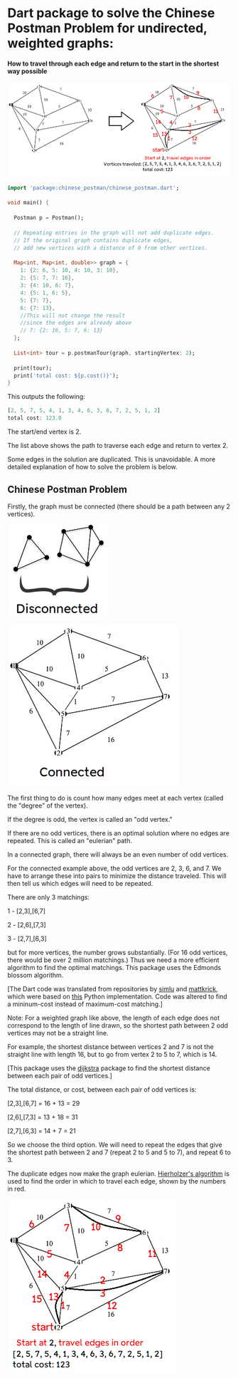 # Dart package to solve the Chinese Postman Problem for undirected, weighted graphs:

#### How to travel through each edge and return to the start in the shortest way possible

![img.png](https://raw.githubusercontent.com/MadSimple/ChinesePostman/main/img.png)

```dart
import 'package:chinese_postman/chinese_postman.dart';

void main() {
  
  Postman p = Postman();
  
  // Repeating entries in the graph will not add duplicate edges. 
  // If the original graph contains duplicate edges,
  // add new vertices with a distance of 0 from other vertices.

  Map<int, Map<int, double>> graph = {
    1: {2: 6, 5: 10, 4: 10, 3: 10},
    2: {5: 7, 7: 16},
    3: {4: 10, 6: 7},
    4: {5: 1, 6: 5},
    5: {7: 7},
    6: {7: 13},
    //This will not change the result
    //since the edges are already above
    // 7: {2: 16, 5: 7, 6: 13}
  };

  List<int> tour = p.postmanTour(graph, startingVertex: 2);

  print(tour);
  print('total cost: ${p.cost()}');
}

```

This outputs the following:

```dart
[2, 5, 7, 5, 4, 1, 3, 4, 6, 3, 6, 7, 2, 5, 1, 2]
total cost: 123.0
```

The start/end vertex is 2.

The list above shows the path to traverse each edge and return to vertex 2.

Some edges in the solution are duplicated. This is unavoidable. A more detailed explanation of how
to solve the problem is below.

## Chinese Postman Problem

Firstly, the graph must be connected (there should be a path between any 2 vertices).

![disconnected.png](https://raw.githubusercontent.com/MadSimple/ChinesePostman/main/disconnected.png)

![connected.png](https://raw.githubusercontent.com/MadSimple/ChinesePostman/main/connected.png)

The first thing to do is count how many edges meet at each vertex (called the "degree" of the
vertex).

If the degree is odd, the vertex is called an "odd vertex."

If there are no odd vertices, there is an optimal solution where no edges are repeated. This is
called an "eulerian" path.

In a connected graph, there will always be an even number of odd vertices.

For the connected example above, the odd vertices are 2, 3, 6, and 7. We have to arrange these into
pairs to minimize the distance traveled. This will then tell us which edges will need to be
repeated.

There are only 3 matchings:

1 - [2,3],[6,7]

2 - [2,6],[7,3]

3 - [2,7],[6,3]

but for more vertices, the number grows substantially. (For 16 odd vertices, there would be over 2
million matchings.)
Thus we need a more efficient algorithm to find the optimal matchings. This package uses the Edmonds
blossom algorithm.

[The Dart code was translated from repositories by
[simlu](https://github.com/simlu/EdmondsBlossom) and
[mattkrick](https://github.com/mattkrick/EdmondsBlossom), which were based on [this](http://jorisvr.nl/maximummatching.html)
Python implementation. Code was altered to find a mininum-cost instead of maximum-cost matching.]

Note: For a weighted graph like above, the length of each edge does not correspond to the length of
line drawn, so the shortest path between 2 odd vertices may not be a straight line.

For example, the shortest distance between vertices 2 and 7 is not the straight line with length 16,
but to go from vertex 2 to 5 to 7, which is 14.

[This package uses the [dijkstra](https://pub.dev/packages/dijkstra)
package to find the shortest distance between each pair of odd vertices.]

The total distance, or cost, between each pair of odd vertices is:

[2,3],[6,7] = 16 + 13 = 29

[2,6],[7,3] = 13 + 18 = 31

[2,7],[6,3] = 14 + 7 = 21

So we choose the third option. We will need to repeat the edges that give the shortest path between
2 and 7 (repeat 2 to 5 and 5 to 7), and repeat 6 to 3.

The duplicate edges now make the graph
eulerian. [Hierholzer's algorithm](https://en.wikipedia.org/wiki/Eulerian_path#Hierholzer's_algorithm)
is used to find the order in which to travel each edge, shown by the numbers in red.

![eulerian.png](https://raw.githubusercontent.com/MadSimple/ChinesePostman/main/eulerian.png)
